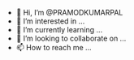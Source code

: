 - 👋 Hi, I’m @PRAMODKUMARPAL
- 👀 I’m interested in ...
- 🌱 I’m currently learning ...
- 💞️ I’m looking to collaborate on ...
- 📫 How to reach me ...

<!---
PRAMODKUMARPAL/PRAMODKUMARPAL is a ✨ special ✨ repository because its `README.md` (this file) appears on your GitHub profile.
You can click the Preview link to take a look at your changes.
--->
